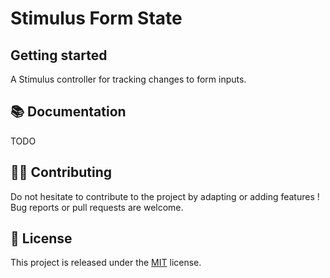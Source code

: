 # Stimulus Form State

## Getting started

A Stimulus controller for tracking changes to form inputs.

## 📚 Documentation

TODO

## 👷‍♂️ Contributing

Do not hesitate to contribute to the project by adapting or adding features ! Bug reports or pull requests are welcome.

## 📝 License

This project is released under the [MIT](http://opensource.org/licenses/MIT) license.
